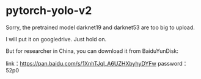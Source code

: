 # pytorch-yolo-v2
Sorry, the pretrained model darknet19 and darknet53 are too big to upload.

I will put it on googledrive. Just hold on.

But for researcher in China, you can download it from BaiduYunDisk:

link：https://pan.baidu.com/s/1XnhTJqI_A6UZHXbyhyDYFw 
password：52p0